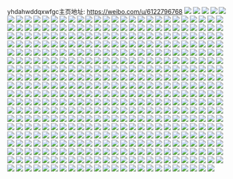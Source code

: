 yhdahwddqxwfgc主页地址: https://weibo.com/u/6122796768 
![](https://wx4.sinaimg.cn/mw2000/006GmD8Aly1h90efmiqxwj311x1kwkci.jpg) 
![](https://wx4.sinaimg.cn/mw2000/006GmD8Aly1h90efom0yuj311x1kwttl.jpg) 
![](https://wx4.sinaimg.cn/mw2000/006GmD8Aly1h8ubr2nkj2j31lc2561kx.jpg) 
![](https://wx4.sinaimg.cn/mw2000/006GmD8Aly1h8uarili3sj30sw10twiz.jpg) 
![](https://wx4.sinaimg.cn/mw2000/006GmD8Aly1h8uarhun5uj32c03404qs.jpg) 
![](https://wx4.sinaimg.cn/mw2000/006GmD8Aly1h8uarkl5vjj30wi1dxdnw.jpg) 
![](https://wx4.sinaimg.cn/mw2000/006GmD8Aly1h8qp9iz0rxj30u0140wk4.jpg) 
![](https://wx4.sinaimg.cn/mw2000/006GmD8Aly1h8qp9incsdj30u01400yu.jpg) 
![](https://wx4.sinaimg.cn/mw2000/006GmD8Aly1h8qp9j7nasj30u0140gry.jpg) 
![](https://wx4.sinaimg.cn/mw2000/006GmD8Aly1h8otwx60z8j30sg1krtkp.jpg) 
![](https://wx4.sinaimg.cn/mw2000/006GmD8Aly1h8otwxf9rzj30u50u0k0w.jpg) 
![](https://wx4.sinaimg.cn/mw2000/006GmD8Aly1h8hjrfdho6j30u0140grd.jpg) 
![](https://wx4.sinaimg.cn/mw2000/006GmD8Aly1h85yspau74j30u0140ah8.jpg) 
![](https://wx4.sinaimg.cn/mw2000/006GmD8Aly1h8586u6advj312r0u0jya.jpg) 
![](https://wx4.sinaimg.cn/mw2000/006GmD8Aly1h8586udcrgj31400u0aiv.jpg) 
![](https://wx4.sinaimg.cn/mw2000/006GmD8Aly1h8586un5luj31400u0gv8.jpg) 
![](https://wx4.sinaimg.cn/mw2000/006GmD8Aly1h7vvy4fiudj30wi1ycb29.jpg) 
![](https://wx4.sinaimg.cn/mw2000/006GmD8Aly1h7pm8909z6j30u016vtio.jpg) 
![](https://wx4.sinaimg.cn/mw2000/006GmD8Aly1h7pm87gku8j30u01407e7.jpg) 
![](https://wx4.sinaimg.cn/mw2000/006GmD8Aly1h7pm8atxhpj30u014079o.jpg) 
![](https://wx4.sinaimg.cn/mw2000/006GmD8Aly1h7pm8bwyb9j30u0140n4g.jpg) 
![](https://wx4.sinaimg.cn/mw2000/006GmD8Aly1h7pm8a8auzj30u018kgt3.jpg) 
![](https://wx4.sinaimg.cn/mw2000/006GmD8Aly1h7pm86dp6aj30u0140n5u.jpg) 
![](https://wx4.sinaimg.cn/mw2000/006GmD8Aly1h7j7rpfocdj30u01syk19.jpg) 
![](https://wx4.sinaimg.cn/mw2000/006GmD8Aly1h7iz03tc8ej30u01hcadj.jpg) 
![](https://wx4.sinaimg.cn/mw2000/006GmD8Aly1h7grgggrz0j318z1nz429.jpg) 
![](https://wx4.sinaimg.cn/mw2000/006GmD8Aly1h7b2z5nf0ij30u0146agm.jpg) 
![](https://wx4.sinaimg.cn/mw2000/006GmD8Aly1h7b2z5x46yj30u0140dlj.jpg) 
![](https://wx4.sinaimg.cn/mw2000/006GmD8Aly1h7b2z5ct25j30u01400w1.jpg) 
![](https://wx4.sinaimg.cn/mw2000/006GmD8Aly1h7b2z65bu3j30u0148thf.jpg) 
![](https://wx4.sinaimg.cn/mw2000/006GmD8Aly1h71s66f0rpj30u0143drs.jpg) 
![](https://wx4.sinaimg.cn/mw2000/006GmD8Aly1h71s65c3a1j30u01awgxi.jpg) 
![](https://wx4.sinaimg.cn/mw2000/006GmD8Aly1h71s674amlj30u017dqe6.jpg) 
![](https://wx4.sinaimg.cn/mw2000/006GmD8Aly1h71s662q86j30u01b7791.jpg) 
![](https://wx4.sinaimg.cn/mw2000/006GmD8Aly1h71s66m6btj30u0140ae7.jpg) 
![](https://wx4.sinaimg.cn/mw2000/006GmD8Aly1h71s65ls3wj30u0140dog.jpg) 
![](https://wx4.sinaimg.cn/mw2000/006GmD8Aly1h71s66vgzij30u0140tdm.jpg) 
![](https://wx4.sinaimg.cn/mw2000/006GmD8Aly1h71s67cwhaj30u013z48h.jpg) 
![](https://wx4.sinaimg.cn/mw2000/006GmD8Aly1h71s65tzx6j30u018i790.jpg) 
![](https://wx4.sinaimg.cn/mw2000/006GmD8Aly1h70gvs3mbtj30wi11wjzx.jpg) 
![](https://wx4.sinaimg.cn/mw2000/006GmD8Aly1h6w35k0xhrj32c033zu0x.jpg) 
![](https://wx4.sinaimg.cn/mw2000/006GmD8Aly1h6w35j104nj31sc2dse82.jpg) 
![](https://wx4.sinaimg.cn/mw2000/006GmD8Aly1h6w3615v8fj30u01hc75r.jpg) 
![](https://wx4.sinaimg.cn/mw2000/006GmD8Aly1h6uni6z3v5j31sc2dshdt.jpg) 
![](https://wx4.sinaimg.cn/mw2000/006GmD8Aly1h6uni622gij31sc2dse81.jpg) 
![](https://wx4.sinaimg.cn/mw2000/006GmD8Aly1h6t9cgcl9lj30u0140tey.jpg) 
![](https://wx4.sinaimg.cn/mw2000/006GmD8Aly1h6p3c3olqwj32c0340qv6.jpg) 
![](https://wx4.sinaimg.cn/mw2000/006GmD8Aly1h6p3c7xby2j320w2p74qq.jpg) 
![](https://wx4.sinaimg.cn/mw2000/006GmD8Aly1h6p3c65bx1j32uj24w4qq.jpg) 
![](https://wx4.sinaimg.cn/mw2000/006GmD8Aly1h6p3cftc41j31sc2dstrx.jpg) 
![](https://wx4.sinaimg.cn/mw2000/006GmD8Aly1h6p3cevzkaj322l2qvtfi.jpg) 
![](https://wx4.sinaimg.cn/mw2000/006GmD8Aly1h6k3pa9y3vj31sc2ds4qq.jpg) 
![](https://wx4.sinaimg.cn/mw2000/006GmD8Aly1h6hn9gvi98j30wi17h79d.jpg) 
![](https://wx4.sinaimg.cn/mw2000/006GmD8Aly1h6h1n2pfytj32c0340npe.jpg) 
![](https://wx4.sinaimg.cn/mw2000/006GmD8Aly1h6h0j4eks0j33402c0u0x.jpg) 
![](https://wx4.sinaimg.cn/mw2000/006GmD8Aly1h6gmywpdvij30u01400t7.jpg) 
![](https://wx4.sinaimg.cn/mw2000/006GmD8Aly1h64t3tk3ybj30u0140ad1.jpg) 
![](https://wx4.sinaimg.cn/mw2000/006GmD8Aly1h5xpzdfda2j30hf0l3gm3.jpg) 
![](https://wx4.sinaimg.cn/mw2000/006GmD8Aly1h5srl4aodsj30u0140djz.jpg) 
![](https://wx4.sinaimg.cn/mw2000/006GmD8Aly1h5o2indr0jj30u0140tek.jpg) 
![](https://wx4.sinaimg.cn/mw2000/006GmD8Aly1h5mnglch9qj313y0ynam0.jpg) 
![](https://wx4.sinaimg.cn/mw2000/006GmD8Aly1h5l64ntilyj30u0140gur.jpg) 
![](https://wx4.sinaimg.cn/mw2000/006GmD8Aly1h5l637u0pxj30u0140jxd.jpg) 
![](https://wx4.sinaimg.cn/mw2000/006GmD8Aly1h5l5mo1ilcj30u01ed43i.jpg) 
![](https://wx4.sinaimg.cn/mw2000/006GmD8Aly1h5l5nldx6sj30tv1f1tdp.jpg) 
![](https://wx4.sinaimg.cn/mw2000/006GmD8Aly1h5i6x51h46j30u0140thr.jpg) 
![](https://wx4.sinaimg.cn/mw2000/006GmD8Aly1h5i6x5j8yxj31340u0481.jpg) 
![](https://wx4.sinaimg.cn/mw2000/006GmD8Aly1h5i6x59unqj30u0140jyq.jpg) 
![](https://wx4.sinaimg.cn/mw2000/006GmD8Aly1h5i6x620e5j30u0140gvd.jpg) 
![](https://wx4.sinaimg.cn/mw2000/006GmD8Aly1h5i6x6mhagj30u0140tev.jpg) 
![](https://wx4.sinaimg.cn/mw2000/006GmD8Aly1h5i6x4mol3j30u01407dy.jpg) 
![](https://wx4.sinaimg.cn/mw2000/006GmD8Aly1h5i6x5soybj30u01400zh.jpg) 
![](https://wx4.sinaimg.cn/mw2000/006GmD8Aly1h5i6x6b261j30u0140wm3.jpg) 
![](https://wx4.sinaimg.cn/mw2000/006GmD8Aly1h5i6x6vkyrj30u0140dng.jpg) 
![](https://wx4.sinaimg.cn/mw2000/006GmD8Agy1h53dup5zv8j30u007sq3c.jpg) 
![](https://wx4.sinaimg.cn/mw2000/006GmD8Agy1h53dupmwqij30u0140dlu.jpg) 
![](https://wx4.sinaimg.cn/mw2000/006GmD8Agy1h53duq25voj30u00vygnr.jpg) 
![](https://wx4.sinaimg.cn/mw2000/006GmD8Agy1h53duu95t3j31sy0u049q.jpg) 
![](https://wx4.sinaimg.cn/mw2000/006GmD8Aly1h4xhv4x44zj30wi0lq0tx.jpg) 
![](https://wx4.sinaimg.cn/mw2000/006GmD8Aly1h4xauc408kj30u00u40xg.jpg) 
![](https://wx4.sinaimg.cn/mw2000/006GmD8Agy1h4uz166axgj30wi1ycaix.jpg) 
![](https://wx4.sinaimg.cn/mw2000/006GmD8Agy1h4qlj1j6t4j30u0159q9j.jpg) 
![](https://wx4.sinaimg.cn/mw2000/006GmD8Agy1h4qlj367mpj30u00v5af6.jpg) 
![](https://wx4.sinaimg.cn/mw2000/006GmD8Agy1h4qliuhxv6j30u00wa79b.jpg) 
![](https://wx4.sinaimg.cn/mw2000/006GmD8Agy1h4o9mdtcwyj30u018z7c9.jpg) 
![](https://wx4.sinaimg.cn/mw2000/006GmD8Agy1h4o9mewrmvj30u018zai1.jpg) 
![](https://wx4.sinaimg.cn/mw2000/006GmD8Agy1h4o9mgiig3j30u018zwnf.jpg) 
![](https://wx4.sinaimg.cn/mw2000/006GmD8Agy1h4o9mhnumrj30u018z10p.jpg) 
![](https://wx4.sinaimg.cn/mw2000/006GmD8Agy1h4o9mfqzjzj30u018zwl6.jpg) 
![](https://wx4.sinaimg.cn/mw2000/006GmD8Agy1h4o9miu0n3j30u018zqci.jpg) 
![](https://wx4.sinaimg.cn/mw2000/006GmD8Agy1h4o9mjzpbsj30u018z461.jpg) 
![](https://wx4.sinaimg.cn/mw2000/006GmD8Agy1h4o9ml649jj30u018zgum.jpg) 
![](https://wx4.sinaimg.cn/mw2000/006GmD8Agy1h4o9mczsilj30u018zguo.jpg) 
![](https://wx4.sinaimg.cn/mw2000/006GmD8Agy1h4o9mnfxwuj30u018zguq.jpg) 
![](https://wx4.sinaimg.cn/mw2000/006GmD8Agy1h4o9mo8tx1j30u018ztcu.jpg) 
![](https://wx4.sinaimg.cn/mw2000/006GmD8Agy1h4o9mpx1dfj30u01967d1.jpg) 
![](https://wx4.sinaimg.cn/mw2000/006GmD8Agy1h4o9ms2320j30u0198ajw.jpg) 
![](https://wx4.sinaimg.cn/mw2000/006GmD8Agy1h4o9mutapuj30u0140aok.jpg) 
![](https://wx4.sinaimg.cn/mw2000/006GmD8Agy1h4o9mviai8j30u0140jzc.jpg) 
![](https://wx4.sinaimg.cn/mw2000/006GmD8Agy1h4g0irz8ocj30wi0qwgqk.jpg) 
![](https://wx4.sinaimg.cn/mw2000/006GmD8Agy1h4ewwcsl28j30u01sx7gk.jpg) 
![](https://wx4.sinaimg.cn/mw2000/006GmD8Agy1h4ewwebfcij30u01sxdru.jpg) 
![](https://wx4.sinaimg.cn/mw2000/006GmD8Agy1h4ab3ljjq5j30sg1n9b29.jpg) 
![](https://wx4.sinaimg.cn/mw2000/006GmD8Agy1h4ab3tdddlj30sg290hdt.jpg) 
![](https://wx4.sinaimg.cn/mw2000/006GmD8Agy1h4ab3rhqp9j30sg23ue81.jpg) 
![](https://wx4.sinaimg.cn/mw2000/006GmD8Agy1h4ab3p4t8bj30sg35r4qq.jpg) 
![](https://wx4.sinaimg.cn/mw2000/006GmD8Agy1h470mr4kp1j30u01cl0zs.jpg) 
![](https://wx4.sinaimg.cn/mw2000/006GmD8Agy1h470msovfsj30u018nq9e.jpg) 
![](https://wx4.sinaimg.cn/mw2000/006GmD8Agy1h470mpnpbfj30u01c7105.jpg) 
![](https://wx4.sinaimg.cn/mw2000/006GmD8Agy1h46ypivzhej31400u0tgs.jpg) 
![](https://wx4.sinaimg.cn/mw2000/006GmD8Agy1h46yup5y68j31400u0q9i.jpg) 
![](https://wx4.sinaimg.cn/mw2000/006GmD8Agy1h46yrufjs9j30tu13sjyj.jpg) 
![](https://wx4.sinaimg.cn/mw2000/006GmD8Agy1h46yruwf8ej30tu0tujww.jpg) 
![](https://wx4.sinaimg.cn/mw2000/006GmD8Agy1h46yrt80nej30wi0q2q8i.jpg) 
![](https://wx4.sinaimg.cn/mw2000/006GmD8Agy1h46yplk1bbj30u00u07a8.jpg) 
![](https://wx4.sinaimg.cn/mw2000/006GmD8Agy1h46ytkedatj31400u0qa8.jpg) 
![](https://wx4.sinaimg.cn/mw2000/006GmD8Agy1h46ytk0fe0j30mi0u0tcz.jpg) 
![](https://wx4.sinaimg.cn/mw2000/006GmD8Agy1h46yucpfpgj30mi0u0jun.jpg) 
![](https://wx4.sinaimg.cn/mw2000/006GmD8Agy1h3xkrm1irlj323o35shdv.jpg) 
![](https://wx4.sinaimg.cn/mw2000/006GmD8Agy1h3xpm9vpgrj30yo1a9duv.jpg) 
![](https://wx4.sinaimg.cn/mw2000/006GmD8Agy1h3xpmy5qwwj323x35skjn.jpg) 
![](https://wx4.sinaimg.cn/mw2000/006GmD8Agy1h3xpnawlmvj335s23xe83.jpg) 
![](https://wx4.sinaimg.cn/mw2000/006GmD8Agy1h3xkramo8dj31ba0zg7f9.jpg) 
![](https://wx4.sinaimg.cn/mw2000/006GmD8Agy1h3xpnelfrqj31kw11ykiv.jpg) 
![](https://wx4.sinaimg.cn/mw2000/006GmD8Agy1h3xj8kog34j30wi0kq40i.jpg) 
![](https://wx4.sinaimg.cn/mw2000/006GmD8Agy1h3vfazfqu6j31j02pskjm.jpg) 
![](https://wx4.sinaimg.cn/mw2000/006GmD8Agy1h3t54tn6l2j316o1kw1kx.jpg) 
![](https://wx4.sinaimg.cn/mw2000/006GmD8Agy1h3od4gb02qj30u014a0wq.jpg) 
![](https://wx4.sinaimg.cn/mw2000/006GmD8Agy1h3od4h8sbnj30u013s7d2.jpg) 
![](https://wx4.sinaimg.cn/mw2000/006GmD8Agy1h3od4j265yj30u0140tfi.jpg) 
![](https://wx4.sinaimg.cn/mw2000/006GmD8Agy1h3od4hjhsoj30u0140gsy.jpg) 
![](https://wx4.sinaimg.cn/mw2000/006GmD8Agy1h3n6dsfrkpj30u011hadc.jpg) 
![](https://wx4.sinaimg.cn/mw2000/006GmD8Agy1h3n64iuxu4j30u0140q9b.jpg) 
![](https://wx4.sinaimg.cn/mw2000/006GmD8Agy1h3lklxsow1j30zk1beat3.jpg) 
![](https://wx4.sinaimg.cn/mw2000/006GmD8Agy1h3lklwlbk3j316o1kwk64.jpg) 
![](https://wx4.sinaimg.cn/mw2000/006GmD8Agy1h3lklyyayfj31400u0k6z.jpg) 
![](https://wx4.sinaimg.cn/mw2000/006GmD8Agy1h3lkm6011xj30zi0zitg4.jpg) 
![](https://wx4.sinaimg.cn/mw2000/006GmD8Agy1h3lkm0ah3tj33402c0u0y.jpg) 
![](https://wx4.sinaimg.cn/mw2000/006GmD8Agy1h3lkm6mwzjj30zg1ba492.jpg) 
![](https://wx4.sinaimg.cn/mw2000/006GmD8Agy1h3a4sw3gfzj30wi1yce82.jpg) 
![](https://wx4.sinaimg.cn/mw2000/006GmD8Agy1h39emhsollj31250b7myo.jpg) 
![](https://wx4.sinaimg.cn/mw2000/006GmD8Agy1h389ztee7cj30zu1bsaob.jpg) 
![](https://wx4.sinaimg.cn/mw2000/006GmD8Agy1h389zspo5zj31xp2kxnpd.jpg) 
![](https://wx4.sinaimg.cn/mw2000/006GmD8Agy1h389zu1784j316o1kwdyk.jpg) 
![](https://wx4.sinaimg.cn/mw2000/006GmD8Agy1h389zrdfufj316o1kwtx3.jpg) 
![](https://wx4.sinaimg.cn/mw2000/006GmD8Agy1h389zw66x6j316o1kwayo.jpg) 
![](https://wx4.sinaimg.cn/mw2000/006GmD8Agy1h389zv8wn0j32c0340x6p.jpg) 
![](https://wx4.sinaimg.cn/mw2000/006GmD8Agy1h30wohv2efj30wi1yc7wi.jpg) 
![](https://wx4.sinaimg.cn/mw2000/006GmD8Agy1h30woc1sdzj30wi1ycb2a.jpg) 
![](https://wx4.sinaimg.cn/mw2000/006GmD8Agy1h307x3xysbj32c0340qv8.jpg) 
![](https://wx4.sinaimg.cn/mw2000/006GmD8Agy1h307x520qqj32c028wx6p.jpg) 
![](https://wx4.sinaimg.cn/mw2000/006GmD8Agy1h2rltd6ocij30wi1ycdqo.jpg) 
![](https://wx4.sinaimg.cn/mw2000/006GmD8Aly1h2px1jxi5zj30wi0npn3a.jpg) 
![](https://wx4.sinaimg.cn/mw2000/006GmD8Aly1h2pwlqqd73j32dc35rnpe.jpg) 
![](https://wx4.sinaimg.cn/mw2000/006GmD8Aly1h2oosgyerbj30wi1cj187.jpg) 
![](https://wx4.sinaimg.cn/mw2000/006GmD8Aly1h2oh9k74dfj30wi0wiqaj.jpg) 
![](https://wx4.sinaimg.cn/mw2000/006GmD8Aly1h2oh9i2e53j30wi0widr2.jpg) 
![](https://wx4.sinaimg.cn/mw2000/006GmD8Agy1h2gi5pmjjwj30wi1yck2n.jpg) 
![](https://wx4.sinaimg.cn/mw2000/006GmD8Agy1h2gi5qjjo3j30wi1yc45i.jpg) 
![](https://wx4.sinaimg.cn/mw2000/006GmD8Agy1h2ge9razn4j30wi12xnas.jpg) 
![](https://wx4.sinaimg.cn/mw2000/006GmD8Aly1h2g367i16pj32bz30ikjm.jpg) 
![](https://wx4.sinaimg.cn/mw2000/006GmD8Aly1h2g368sopfj316o1kw4k6.jpg) 
![](https://wx4.sinaimg.cn/mw2000/006GmD8Aly1h2g369gzzcj316o1kwdzp.jpg) 
![](https://wx4.sinaimg.cn/mw2000/006GmD8Aly1h2g36a565jj316o1kwnjw.jpg) 
![](https://wx4.sinaimg.cn/mw2000/006GmD8Aly1h2g36cium7j32c0340b2a.jpg) 
![](https://wx4.sinaimg.cn/mw2000/006GmD8Aly1h2g36awh62j316o1kwwzx.jpg) 
![](https://wx4.sinaimg.cn/mw2000/006GmD8Aly1h2e7f1fmz3j30wi0xun8m.jpg) 
![](https://wx4.sinaimg.cn/mw2000/006GmD8Aly1h2e7f3ydzfj30u01e9duz.jpg) 
![](https://wx4.sinaimg.cn/mw2000/006GmD8Aly1h2e7lozbxwj30wi19f4en.jpg) 
![](https://wx4.sinaimg.cn/mw2000/006GmD8Aly1h2e7lmkmcfj30wi1h0asj.jpg) 
![](https://wx4.sinaimg.cn/mw2000/006GmD8Aly1h2e4rn1gm8j30wi1ycqv5.jpg) 
![](https://wx4.sinaimg.cn/mw2000/006GmD8Aly1h2d1odjrxlj30u01hcdu8.jpg) 
![](https://wx4.sinaimg.cn/mw2000/006GmD8Aly1h2d1oe9uhnj30u01hcwo9.jpg) 
![](https://wx4.sinaimg.cn/mw2000/006GmD8Aly1h2d1ofem29j328o2zie81.jpg) 
![](https://wx4.sinaimg.cn/mw2000/006GmD8Aly1h2d1okcl4hj31be0zkto3.jpg) 
![](https://wx4.sinaimg.cn/mw2000/006GmD8Aly1h2d1ozoge0j32c03404qr.jpg) 
![](https://wx4.sinaimg.cn/mw2000/006GmD8Aly1h2d1owf73ij32c0340to6.jpg) 
![](https://wx4.sinaimg.cn/mw2000/006GmD8Aly1h27asqh72kj30sg1byqp2.jpg) 
![](https://wx4.sinaimg.cn/mw2000/006GmD8Aly1h27ak2gfobj30wi1b8wta.jpg) 
![](https://wx4.sinaimg.cn/mw2000/006GmD8Aly1h253gcib25j32c0340b2c.jpg) 
![](https://wx4.sinaimg.cn/mw2000/006GmD8Aly1h24a3km8z3j30u01t0gtk.jpg) 
![](https://wx4.sinaimg.cn/mw2000/006GmD8Aly1h224rakb9aj31yc0wihdt.jpg) 
![](https://wx4.sinaimg.cn/mw2000/006GmD8Aly1h1zpo00yj3j31yc0wix6p.jpg) 
![](https://wx4.sinaimg.cn/mw2000/006GmD8Aly1h1yopsbcdgj30wi0pzgq9.jpg) 
![](https://wx4.sinaimg.cn/mw2000/006GmD8Aly1h1yoprrjbmj30wi11qdnl.jpg) 
![](https://wx4.sinaimg.cn/mw2000/006GmD8Aly1h1yli0q4qzj30wi0jx7e3.jpg) 
![](https://wx4.sinaimg.cn/mw2000/006GmD8Aly1h1y237jnwgj30wi1yc15g.jpg) 
![](https://wx4.sinaimg.cn/mw2000/006GmD8Aly1h1y238jtkhj30wi1yctl8.jpg) 
![](https://wx4.sinaimg.cn/mw2000/006GmD8Aly1h1xr7bhslgj30wi1yce81.jpg) 
![](https://wx4.sinaimg.cn/mw2000/006GmD8Aly1h1xr0pizzqj30wi0w444j.jpg) 
![](https://wx4.sinaimg.cn/mw2000/006GmD8Aly1h1xr0vuswej30lg0lr418.jpg) 
![](https://wx4.sinaimg.cn/mw2000/006GmD8Aly1h1xr0q5xm4j30wi0wh7ai.jpg) 
![](https://wx4.sinaimg.cn/mw2000/006GmD8Aly1h1wwrdpzsbj30sg0sgwia.jpg) 
![](https://wx4.sinaimg.cn/mw2000/006GmD8Aly1h1wwrdzz0zj30wi0cfwfr.jpg) 
![](https://wx4.sinaimg.cn/mw2000/006GmD8Aly1h1wox1dfhlj30wi17o15z.jpg) 
![](https://wx4.sinaimg.cn/mw2000/006GmD8Aly1h1wox2r0fxj30u019yk6f.jpg) 
![](https://wx4.sinaimg.cn/mw2000/006GmD8Aly1h1vt8aorygj30wi1j9h3s.jpg) 
![](https://wx4.sinaimg.cn/mw2000/006GmD8Aly1h1vffu8e8fj32m81yo1kx.jpg) 
![](https://wx4.sinaimg.cn/mw2000/006GmD8Aly1h1vahdaygmj30wi0kwdk0.jpg) 
![](https://wx4.sinaimg.cn/mw2000/006GmD8Aly1h1uhti0eawj30wi0fpaek.jpg) 
![](https://wx4.sinaimg.cn/mw2000/006GmD8Aly1h1u8068i8jj30wi1yc4b9.jpg) 
![](https://wx4.sinaimg.cn/mw2000/006GmD8Aly1h1u803gzrjj30wi1yck3i.jpg) 
![](https://wx4.sinaimg.cn/mw2000/006GmD8Aly1h1u5v18jf5j30s31gdauc.jpg) 
![](https://wx4.sinaimg.cn/mw2000/006GmD8Aly1h1u5md4nm7j30s3170k70.jpg) 
![](https://wx4.sinaimg.cn/mw2000/006GmD8Aly1h1u3o3mhyuj31sc2dshdu.jpg) 
![](https://wx4.sinaimg.cn/mw2000/006GmD8Aly1h1u3o5ahbej31sc2dskjm.jpg) 
![](https://wx4.sinaimg.cn/mw2000/006GmD8Aly1h1u3o6rj05j30wi1lsb29.jpg) 
![](https://wx4.sinaimg.cn/mw2000/006GmD8Aly1h1u3o7f9w5j30wi0iatl1.jpg) 
![](https://wx4.sinaimg.cn/mw2000/006GmD8Aly1h1u3o24q4ij30wi1lshdt.jpg) 
![](https://wx4.sinaimg.cn/mw2000/006GmD8Aly1h1tg8oi89uj30rz0p6acu.jpg) 
![](https://wx4.sinaimg.cn/mw2000/006GmD8Aly1h1r9dcd7ayj30kd0k5adf.jpg) 
![](https://wx4.sinaimg.cn/mw2000/006GmD8Aly1h1quw6izlej30wi1lstmy.jpg) 
![](https://wx4.sinaimg.cn/mw2000/006GmD8Aly1h1quw5soc6j30wi1lsqqd.jpg) 
![](https://wx4.sinaimg.cn/mw2000/006GmD8Aly1h1quks6bhoj30rm1bd13t.jpg) 
![](https://wx4.sinaimg.cn/mw2000/006GmD8Aly1h1qnrrx8ucj30rx0vx0yi.jpg) 
![](https://wx4.sinaimg.cn/mw2000/006GmD8Aly1h1qnrsyi49j30t2097my3.jpg) 
![](https://wx4.sinaimg.cn/mw2000/006GmD8Aly1h1qnrx8ptoj30s318cguc.jpg) 
![](https://wx4.sinaimg.cn/mw2000/006GmD8Aly1h1qnrxt8gkj30rz0l2q6x.jpg) 
![](https://wx4.sinaimg.cn/mw2000/006GmD8Aly1h1qiflrhfsj30u0140wmd.jpg) 
![](https://wx4.sinaimg.cn/mw2000/006GmD8Aly1h1qeuezfnyj30j40y0grb.jpg) 
![](https://wx4.sinaimg.cn/mw2000/006GmD8Aly1h1qeukmpvij30wi1ycgvd.jpg) 
![](https://wx4.sinaimg.cn/mw2000/006GmD8Aly1h1pymy2ekzj30u01sytgz.jpg) 
![](https://wx4.sinaimg.cn/mw2000/006GmD8Aly1h1pymyl57wj30u00u0q6m.jpg) 
![](https://wx4.sinaimg.cn/mw2000/006GmD8Aly1h1px12nhcfj30wi1yck01.jpg) 
![](https://wx4.sinaimg.cn/mw2000/006GmD8Aly1h1px12z7z9j30wi15r0x6.jpg) 
![](https://wx4.sinaimg.cn/mw2000/006GmD8Aly1h1px139vvxj30wi1ycam2.jpg) 
![](https://wx4.sinaimg.cn/mw2000/006GmD8Aly1h1px13vyo2j33402c07wh.jpg) 
![](https://wx4.sinaimg.cn/mw2000/006GmD8Aly1h1px16oxihj31o00u0gz8.jpg) 
![](https://wx4.sinaimg.cn/mw2000/006GmD8Aly1h1px11w8bjj32c0340u0z.jpg) 
![](https://wx4.sinaimg.cn/mw2000/006GmD8Aly1h1px14brsjj30j60j677s.jpg) 
![](https://wx4.sinaimg.cn/mw2000/006GmD8Aly1h1px14svmsj32c02c0tzx.jpg) 
![](https://wx4.sinaimg.cn/mw2000/006GmD8Aly1h1px15xvwsj32c0340e83.jpg) 
![](https://wx4.sinaimg.cn/mw2000/006GmD8Aly1h1osffwsdzj30xc21c4dg.jpg) 
![](https://wx4.sinaimg.cn/mw2000/006GmD8Aly1h1ogd0lpraj31qz33ze81.jpg) 
![](https://wx4.sinaimg.cn/mw2000/006GmD8Aly1h1ogd1tut6j31sc2dskjl.jpg) 
![](https://wx4.sinaimg.cn/mw2000/006GmD8Aly1h1ogd2hzp7j31r03407wh.jpg) 
![](https://wx4.sinaimg.cn/mw2000/006GmD8Aly1h1ogd38zroj31ol2zqb1r.jpg) 
![](https://wx4.sinaimg.cn/mw2000/006GmD8Aly1h1ogd48m0bj31qz33z1kx.jpg) 
![](https://wx4.sinaimg.cn/mw2000/006GmD8Aly1h1ogcyyuf7j30wi1ls4o8.jpg) 
![](https://wx4.sinaimg.cn/mw2000/006GmD8Aly1h1o66s3z39j30th1gen2l.jpg) 
![](https://wx4.sinaimg.cn/mw2000/006GmD8Aly1h1o66unae4j33342bcnpe.jpg) 
![](https://wx4.sinaimg.cn/mw2000/006GmD8Aly1h1o66xpmb7j32662w8u0x.jpg) 
![](https://wx4.sinaimg.cn/mw2000/006GmD8Aly1h1o68z7glhj30wi1ycqv5.jpg) 
![](https://wx4.sinaimg.cn/mw2000/006GmD8Aly1h1nfzg125pj30u01sxk7c.jpg) 
![](https://wx4.sinaimg.cn/mw2000/006GmD8Aly1h1nfzfclatj30wi0rjgpv.jpg) 
![](https://wx4.sinaimg.cn/mw2000/006GmD8Aly1h1n8i99c8ij30sg1p6tit.jpg) 
![](https://wx4.sinaimg.cn/mw2000/006GmD8Aly1h1n2wm5cyzj30wi0ofqdj.jpg) 
![](https://wx4.sinaimg.cn/mw2000/006GmD8Aly1h1mfyk7oxdj30wi1ycqv5.jpg) 
![](https://wx4.sinaimg.cn/mw2000/006GmD8Aly1h1mfykrf8sj30w01u0qf7.jpg) 
![](https://wx4.sinaimg.cn/mw2000/006GmD8Aly1h1mfyia8rmj30w01u0k3k.jpg) 
![](https://wx4.sinaimg.cn/mw2000/006GmD8Aly1h1m3dgofmij30sg4mt7wi.jpg) 
![](https://wx4.sinaimg.cn/mw2000/006GmD8Aly1h1m3dev3u9j30sg3v2x6p.jpg) 
![](https://wx4.sinaimg.cn/mw2000/006GmD8Aly1h1m3diur2bj30sg53ckjm.jpg) 
![](https://wx4.sinaimg.cn/mw2000/006GmD8Aly1h1m3dk93vjj30wi1eltvs.jpg) 
![](https://wx4.sinaimg.cn/mw2000/006GmD8Aly1h1m3dlei22j30wi0o3qe2.jpg) 
![](https://wx4.sinaimg.cn/mw2000/006GmD8Aly1h1m3dm5rezj30wi0p3490.jpg) 
![](https://wx4.sinaimg.cn/mw2000/006GmD8Aly1h1m3dnxslhj30wi1i6h9e.jpg) 
![](https://wx4.sinaimg.cn/mw2000/006GmD8Aly1h1m3baapcuj33402c0x6r.jpg) 
![](https://wx4.sinaimg.cn/mw2000/006GmD8Aly1h1m3bcdstuj32c0340qv7.jpg) 
![](https://wx4.sinaimg.cn/mw2000/006GmD8Aly1h1m3bfcxpfj32c03401l2.jpg) 
![](https://wx4.sinaimg.cn/mw2000/006GmD8Aly1h1m3b8xd3nj33402c0npf.jpg) 
![](https://wx4.sinaimg.cn/mw2000/006GmD8Aly1h1m3bjg52dj33402c0nph.jpg) 
![](https://wx4.sinaimg.cn/mw2000/006GmD8Aly1h1m3bl8abhj30wi1ho1h7.jpg) 
![](https://wx4.sinaimg.cn/mw2000/006GmD8Aly1h1m3bm9xzsj30wi0jgwnh.jpg) 
![](https://wx4.sinaimg.cn/mw2000/006GmD8Aly1h1m3bnnhi4j30wi1idhaz.jpg) 
![](https://wx4.sinaimg.cn/mw2000/006GmD8Aly1h1lyp7lg7zj30wi1ychdu.jpg) 
![](https://wx4.sinaimg.cn/mw2000/006GmD8Aly1h1lyp4oalrj30wi1yce82.jpg) 
![](https://wx4.sinaimg.cn/mw2000/006GmD8Aly1h1ldp4z823j30tu13ujyx.jpg) 
![](https://wx4.sinaimg.cn/mw2000/006GmD8Aly1h1ldqpebj5j313u0tugta.jpg) 
![](https://wx4.sinaimg.cn/mw2000/006GmD8Aly1h1ldqpn0t4j30u013i7bg.jpg) 
![](https://wx4.sinaimg.cn/mw2000/006GmD8Aly1h1ldp5ro41j30u00u0dl4.jpg) 
![](https://wx4.sinaimg.cn/mw2000/006GmD8Aly1h1ldqrlln5j30u01sxn5s.jpg) 
![](https://wx4.sinaimg.cn/mw2000/006GmD8Aly1h1ldr8g8ahj30u01sxdoz.jpg) 
![](https://wx4.sinaimg.cn/mw2000/006GmD8Aly1h1lduv8yuqj30u01sxtik.jpg) 
![](https://wx4.sinaimg.cn/mw2000/006GmD8Aly1h1lduvhyldj30u01sxthu.jpg) 
![](https://wx4.sinaimg.cn/mw2000/006GmD8Aly1h1lduvxa6zj30u01sxn5i.jpg) 
![](https://wx4.sinaimg.cn/mw2000/006GmD8Aly1h1lduwd3o7j30pu1f2wlb.jpg) 
![](https://wx4.sinaimg.cn/mw2000/006GmD8Aly1h1lduuwupbj30pc13i43h.jpg) 
![](https://wx4.sinaimg.cn/mw2000/006GmD8Aly1h1ld6mvl07j30u01syaik.jpg) 
![](https://wx4.sinaimg.cn/mw2000/006GmD8Aly1h1ld6ov9lwj30u01syait.jpg) 
![](https://wx4.sinaimg.cn/mw2000/006GmD8Aly1h1ld6p86bcj30wi0lj76q.jpg) 
![](https://wx4.sinaimg.cn/mw2000/006GmD8Aly1h1ld6ry07aj31sy0u0qd3.jpg) 
![](https://wx4.sinaimg.cn/mw2000/006GmD8Aly1h1ld6u18jkj31sy0u0gt1.jpg) 
![](https://wx4.sinaimg.cn/mw2000/006GmD8Aly1h1ld6ui9qaj30u0140gse.jpg) 
![](https://wx4.sinaimg.cn/mw2000/006GmD8Aly1h1ld6ut3m3j30vi0pladg.jpg) 
![](https://wx4.sinaimg.cn/mw2000/006GmD8Aly1h1ld6v2ir9j30sx1j3wkh.jpg) 
![](https://wx4.sinaimg.cn/mw2000/006GmD8Aly1h1ld6vg2q6j30u01f0agl.jpg) 
![](https://wx4.sinaimg.cn/mw2000/006GmD8Aly1h1lc7g9df1j30sg46odqx.jpg) 
![](https://wx4.sinaimg.cn/mw2000/006GmD8Aly1h1lc7gzdz7j30rx2kldxu.jpg) 
![](https://wx4.sinaimg.cn/mw2000/006GmD8Aly1h1lc7hd43vj30u0140tg6.jpg) 
![](https://wx4.sinaimg.cn/mw2000/006GmD8Aly1h1lc7lsfofj31sy0u0jyz.jpg) 
![](https://wx4.sinaimg.cn/mw2000/006GmD8Aly1h1lc7mwa84j30u01hcnbd.jpg) 
![](https://wx4.sinaimg.cn/mw2000/006GmD8Aly1h1lc7nmft9j30sg2pjdz4.jpg) 
![](https://wx4.sinaimg.cn/mw2000/006GmD8Aly1h1lc7fp0ejj30u0197djf.jpg) 
![](https://wx4.sinaimg.cn/mw2000/006GmD8Aly1h1lc8601zaj30u01sy168.jpg) 
![](https://wx4.sinaimg.cn/mw2000/006GmD8Aly1h1lc86mb5mj30u0105tg5.jpg) 
![](https://wx4.sinaimg.cn/mw2000/006GmD8Aly1h1jqxdtfdej33402c0hdu.jpg) 
![](https://wx4.sinaimg.cn/mw2000/006GmD8Aly1h1jqxclz73j33402c01kz.jpg) 
![](https://wx4.sinaimg.cn/mw2000/006GmD8Aly1h1jqxezzy2j33402c0kjm.jpg) 
![](https://wx4.sinaimg.cn/mw2000/006GmD8Aly1h1jqxgbhotj33402c0u0y.jpg) 
![](https://wx4.sinaimg.cn/mw2000/006GmD8Aly1h1jqxh4zhpj32c42beu0x.jpg) 
![](https://wx4.sinaimg.cn/mw2000/006GmD8Aly1h1jqxjh7xsj33402c0hdu.jpg) 
![](https://wx4.sinaimg.cn/mw2000/006GmD8Aly1h1id2pxxpuj30wi0i978v.jpg) 
![](https://wx4.sinaimg.cn/mw2000/006GmD8Aly1h1id2q8acyj30wi0iawlf.jpg) 
![](https://wx4.sinaimg.cn/mw2000/006GmD8Aly1h1id2qm2ixj30wi0iadm8.jpg) 
![](https://wx4.sinaimg.cn/mw2000/006GmD8Aly1h1id2r85z2j30wi0iaagj.jpg) 
![](https://wx4.sinaimg.cn/mw2000/006GmD8Aly1h1id2rvuekj30wi0iaagv.jpg) 
![](https://wx4.sinaimg.cn/mw2000/006GmD8Aly1h1id2poszuj30wi0ia7ay.jpg) 
![](https://wx4.sinaimg.cn/mw2000/006GmD8Aly1h1id2slffqj33402c0x6p.jpg) 
![](https://wx4.sinaimg.cn/mw2000/006GmD8Aly1h1hum4mf9gj30sg43zh6j.jpg) 
![](https://wx4.sinaimg.cn/mw2000/006GmD8Aly1h1gj1nhspcj31yc0winpd.jpg) 
![](https://wx4.sinaimg.cn/mw2000/006GmD8Aly1h1cie7nrrgj30wi17cn7v.jpg) 
![](https://wx4.sinaimg.cn/mw2000/006GmD8Aly1h1cie89v6ij32902bzb29.jpg) 
![](https://wx4.sinaimg.cn/mw2000/006GmD8Aly1h1cie956fpj33402c0b29.jpg) 
![](https://wx4.sinaimg.cn/mw2000/006GmD8Aly1h1cie9okbaj32c0340kjl.jpg) 
![](https://wx4.sinaimg.cn/mw2000/006GmD8Aly1h1cieaa1pcj32c0340hdt.jpg) 
![](https://wx4.sinaimg.cn/mw2000/006GmD8Aly1h1cie75xjdj32c0340npd.jpg) 
![](https://wx4.sinaimg.cn/mw2000/006GmD8Aly1h1ciearnljj32c03401kx.jpg) 
![](https://wx4.sinaimg.cn/mw2000/006GmD8Aly1h1cieb9cabj32c0340b21.jpg) 
![](https://wx4.sinaimg.cn/mw2000/006GmD8Aly1h1cieby3i7j32c0340kjl.jpg) 
![](https://wx4.sinaimg.cn/mw2000/006GmD8Aly1h1ciecipdyj32c0340x6p.jpg) 
![](https://wx4.sinaimg.cn/mw2000/006GmD8Aly1h1cied884dj32c0340aro.jpg) 
![](https://wx4.sinaimg.cn/mw2000/006GmD8Aly1h1atul6p5aj30u01hck0v.jpg) 
![](https://wx4.sinaimg.cn/mw2000/006GmD8Aly1h19iwfd5bcj32221jk4qp.jpg) 
![](https://wx4.sinaimg.cn/mw2000/006GmD8Aly1h19iwft7a0j30sg0lc0w8.jpg) 
![](https://wx4.sinaimg.cn/mw2000/006GmD8Aly1h19iwgki1mj30sg0sg79c.jpg) 
![](https://wx4.sinaimg.cn/mw2000/006GmD8Aly1h19iwgvecwj30sg0lcmzz.jpg) 
![](https://wx4.sinaimg.cn/mw2000/006GmD8Aly1h19iwhi7ljj31400u00zn.jpg) 
![](https://wx4.sinaimg.cn/mw2000/006GmD8Aly1h19iwhwnnnj31kv0vzn7d.jpg) 
![](https://wx4.sinaimg.cn/mw2000/006GmD8Aly1h19iwibx4fj311h0u0qcp.jpg) 
![](https://wx4.sinaimg.cn/mw2000/006GmD8Aly1h19iwd15e0j30u00u0aft.jpg) 
![](https://wx4.sinaimg.cn/mw2000/006GmD8Aly1h19iwm5kvvj335s1rwx6q.jpg) 
![](https://wx4.sinaimg.cn/mw2000/006GmD8Aly1h198pl3bfsj31az0wfk6h.jpg) 
![](https://wx4.sinaimg.cn/mw2000/006GmD8Aly1h196twvuljj30u018rjz1.jpg) 
![](https://wx4.sinaimg.cn/mw2000/006GmD8Aly1h18ngwyby8j316o1kw18z.jpg) 
![](https://wx4.sinaimg.cn/mw2000/006GmD8Aly1h175v05yvaj30wi0iak27.jpg) 
![](https://wx4.sinaimg.cn/mw2000/006GmD8Aly1h175uzote6j30wi0fvgrr.jpg) 
![](https://wx4.sinaimg.cn/mw2000/006GmD8Aly1h175uywromj30wi0iadqe.jpg) 
![](https://wx4.sinaimg.cn/mw2000/006GmD8Aly1h1740kw1djj30wi1b9qbc.jpg) 
![](https://wx4.sinaimg.cn/mw2000/006GmD8Aly1h1536iqwphj30wi1yc4it.jpg) 
![](https://wx4.sinaimg.cn/mw2000/006GmD8Aly1h14uesk4x8j30wi0nxgu7.jpg) 
![](https://wx4.sinaimg.cn/mw2000/006GmD8Aly1h13fktxcubj32bc2bc1kz.jpg) 
![](https://wx4.sinaimg.cn/mw2000/006GmD8Aly1h0x0fh89y2j30w816zqcj.jpg) 
![](https://wx4.sinaimg.cn/mw2000/006GmD8Aly1h0x0fkv83nj32c0340hdt.jpg) 
![](https://wx4.sinaimg.cn/mw2000/006GmD8Aly1h0x0fp8ac4j32c0340kjl.jpg) 
![](https://wx4.sinaimg.cn/mw2000/006GmD8Aly1h0x0fugjz7j31s035r4qq.jpg) 
![](https://wx4.sinaimg.cn/mw2000/006GmD8Aly1h0x0fyy606j32c0340kjl.jpg) 
![](https://wx4.sinaimg.cn/mw2000/006GmD8Aly1h0x0fg2vbzj31s035r1ky.jpg) 
![](https://wx4.sinaimg.cn/mw2000/006GmD8Aly1h0x0g66k23j32c03407wj.jpg) 
![](https://wx4.sinaimg.cn/mw2000/006GmD8Aly1h0x0gbevk5j31s035sb2a.jpg) 
![](https://wx4.sinaimg.cn/mw2000/006GmD8Aly1h0x0gghbjrj31s035r7wi.jpg) 
![](https://wx4.sinaimg.cn/mw2000/006GmD8Aly1h0fgih4a7wj30u0140gw1.jpg) 
![](https://wx4.sinaimg.cn/mw2000/006GmD8Aly1h0fgiht8ivj30u014v7e4.jpg) 
![](https://wx4.sinaimg.cn/mw2000/006GmD8Aly1h0fgimrw0ij30u013zdpp.jpg) 
![](https://wx4.sinaimg.cn/mw2000/006GmD8Aly1h0fgijmoewj314i0u0tiu.jpg) 
![](https://wx4.sinaimg.cn/mw2000/006GmD8Aly1h0fgiilhkyj30u016fqd3.jpg) 
![](https://wx4.sinaimg.cn/mw2000/006GmD8Aly1h0fgig3dtzj30u0140wq7.jpg) 
![](https://wx4.sinaimg.cn/mw2000/006GmD8Aly1h0fgik5ggnj30w90u0qbb.jpg) 
![](https://wx4.sinaimg.cn/mw2000/006GmD8Aly1h0fgil466yj31400u0qdj.jpg) 
![](https://wx4.sinaimg.cn/mw2000/006GmD8Aly1h0fgim4h0yj30u0140gw0.jpg) 
![](https://wx4.sinaimg.cn/mw2000/006GmD8Aly1h0c84pq45aj30u00u011j.jpg) 
![](https://wx4.sinaimg.cn/mw2000/006GmD8Aly1h0c84sztpgj30u00u0n2j.jpg) 
![](https://wx4.sinaimg.cn/mw2000/006GmD8Aly1h0c84qo6faj30u00u0wo4.jpg) 
![](https://wx4.sinaimg.cn/mw2000/006GmD8Aly1h0c84s8k51j30u00u0wlr.jpg) 
![](https://wx4.sinaimg.cn/mw2000/006GmD8Aly1h0c84rvvwmj30u0140akf.jpg) 
![](https://wx4.sinaimg.cn/mw2000/006GmD8Aly1h0c84snu3gj30u10u0q9n.jpg) 
![](https://wx4.sinaimg.cn/mw2000/006GmD8Aly1h0c84revbrj30u00u0dns.jpg) 
![](https://wx4.sinaimg.cn/mw2000/006GmD8Aly1h0c84tfd7sj31a60u0k4b.jpg) 
![](https://wx4.sinaimg.cn/mw2000/006GmD8Aly1h0c84pbqqaj30u00u07bq.jpg) 
![](https://wx4.sinaimg.cn/mw2000/006GmD8Aly1h01bcdoth5j30u0140n5y.jpg) 
![](https://wx4.sinaimg.cn/mw2000/006GmD8Aly1h01bce03l7j30u0140qbo.jpg) 
![](https://wx4.sinaimg.cn/mw2000/006GmD8Aly1h01bcejbg3j30u01407d9.jpg) 
![](https://wx4.sinaimg.cn/mw2000/006GmD8Aly1h01bcdcdy3j30u0140ths.jpg) 
![](https://wx4.sinaimg.cn/mw2000/006GmD8Aly1gzd1mrsvrhj30ts14o43e.jpg) 
![](https://wx4.sinaimg.cn/mw2000/006GmD8Agy1gzc3z3ylulj30kp18swgy.jpg) 
![](https://wx4.sinaimg.cn/mw2000/006GmD8Agy1gzc3z3ixcyj30u01sytdr.jpg) 
![](https://wx4.sinaimg.cn/mw2000/006GmD8Agy1gzc40uqvo5j30rz1oktbz.jpg) 
![](https://wx4.sinaimg.cn/mw2000/006GmD8Aly1gz8fr1r68xj30wi1yck4c.jpg) 
![](https://wx4.sinaimg.cn/mw2000/006GmD8Aly1gz8fm94pxqj310011f7fo.jpg) 
![](https://wx4.sinaimg.cn/mw2000/006GmD8Aly1gz8fm9fs70j30il0ip76h.jpg) 
![](https://wx4.sinaimg.cn/mw2000/006GmD8Aly1gz8fma0gf3j30tk0v8n3m.jpg) 
![](https://wx4.sinaimg.cn/mw2000/006GmD8Aly1gz8fmcnlxwj31sb1sb7wh.jpg) 
![](https://wx4.sinaimg.cn/mw2000/006GmD8Aly1gz8fmdbksvj31bx1cztod.jpg) 
![](https://wx4.sinaimg.cn/mw2000/006GmD8Aly1gz8fncpq7hj31fc1ctnn4.jpg) 
![](https://wx4.sinaimg.cn/mw2000/006GmD8Aly1gz8fnacg6rj30ww0yk48t.jpg) 
![](https://wx4.sinaimg.cn/mw2000/006GmD8Agy1gz7fap9n8ij31sb2dre83.jpg) 
![](https://wx4.sinaimg.cn/mw2000/006GmD8Agy1gz7farp9hdj32c0340kjp.jpg) 
![](https://wx4.sinaimg.cn/mw2000/006GmD8Agy1gz7fawx73qj324p2u9npg.jpg) 
![](https://wx4.sinaimg.cn/mw2000/006GmD8Agy1gz7fb0u9pbj31ee1v64qq.jpg) 
![](https://wx4.sinaimg.cn/mw2000/006GmD8Agy1gz7famlr5ij32152olx6r.jpg) 
![](https://wx4.sinaimg.cn/mw2000/006GmD8Agy1gz7fak2a8gj32c0340kjp.jpg) 
![](https://wx4.sinaimg.cn/mw2000/006GmD8Agy1gz7faywm06j31vm2i6npf.jpg) 
![](https://wx4.sinaimg.cn/mw2000/006GmD8Agy1gz7fb2m55dj31w72iykjn.jpg) 
![](https://wx4.sinaimg.cn/mw2000/006GmD8Agy1gz7fb4vyrqj32bz2bzu0z.jpg) 
![](https://wx4.sinaimg.cn/mw2000/006GmD8Agy1gz7fb6pb60j323s23skjl.jpg) 
![](https://wx4.sinaimg.cn/mw2000/006GmD8Agy1gynx2cxqfhj31s035sqv5.jpg) 
![](https://wx4.sinaimg.cn/mw2000/006GmD8Agy1gynx2em53lj31bd2c84qp.jpg) 
![](https://wx4.sinaimg.cn/mw2000/006GmD8Agy1gynx2gx8imj31s035snpd.jpg) 
![](https://wx4.sinaimg.cn/mw2000/006GmD8Agy1gynx2l0878j323u35s4qs.jpg) 
![](https://wx4.sinaimg.cn/mw2000/006GmD8Agy1gynx2a8e95j31s035su0y.jpg) 
![](https://wx4.sinaimg.cn/mw2000/006GmD8Agy1gynx2op6guj31s035sx6q.jpg) 
![](https://wx4.sinaimg.cn/mw2000/006GmD8Agy1gynx2skjjdj31cr2eo1kx.jpg) 
![](https://wx4.sinaimg.cn/mw2000/006GmD8Agy1gynx2qwbxwj31s035snpd.jpg) 
![](https://wx4.sinaimg.cn/mw2000/006GmD8Agy1gynx27ezjhj31pu2ag7wi.jpg) 
![](https://wx4.sinaimg.cn/mw2000/006GmD8Agy1gynx2tmlxwj30wi17cn9s.jpg) 
![](https://wx4.sinaimg.cn/mw2000/006GmD8Aly1gy3mf4jmckj31sb1sbb29.jpg) 
![](https://wx4.sinaimg.cn/mw2000/006GmD8Aly1gy3mf6ebz4j31ow1ow4qp.jpg) 
![](https://wx4.sinaimg.cn/mw2000/006GmD8Aly1gxvqfrtyz0j30u014046g.jpg) 
![](https://wx4.sinaimg.cn/mw2000/006GmD8Aly1gxssnj80ugj30u0140dp8.jpg) 
![](https://wx4.sinaimg.cn/mw2000/006GmD8Aly1gxssl9jeclj30pq16i447.jpg) 
![](https://wx4.sinaimg.cn/mw2000/006GmD8Aly1gxsge85892j30wi1blwmq.jpg) 
![](https://wx4.sinaimg.cn/mw2000/006GmD8Aly1gxr86oo3avj32c033z7wk.jpg) 
![](https://wx4.sinaimg.cn/mw2000/006GmD8Aly1gxq4dv6gr7j30u0140q91.jpg) 
![](https://wx4.sinaimg.cn/mw2000/006GmD8Aly1gxq4dutmrjj30u0140gti.jpg) 
![](https://wx4.sinaimg.cn/mw2000/006GmD8Aly1gxq4dtcjgzj30u0140tjr.jpg) 
![](https://wx4.sinaimg.cn/mw2000/006GmD8Aly1gxq4dwf94gj30u0140agx.jpg) 
![](https://wx4.sinaimg.cn/mw2000/006GmD8Aly1gxq4dx7y1kj30u014010s.jpg) 
![](https://wx4.sinaimg.cn/mw2000/006GmD8Aly1gxq4dwwr1yj30u014045p.jpg) 
![](https://wx4.sinaimg.cn/mw2000/006GmD8Aly1gxq4dvouflj30u0140wp4.jpg) 
![](https://wx4.sinaimg.cn/mw2000/006GmD8Aly1gxq4dtywekj30u0140q9u.jpg) 
![](https://wx4.sinaimg.cn/mw2000/006GmD8Aly1gxq4dw1bq2j31400u0wlu.jpg) 
![](https://wx4.sinaimg.cn/mw2000/006GmD8Aly1gxlbu4osyrj30u0140n5e.jpg) 
![](https://wx4.sinaimg.cn/mw2000/006GmD8Aly1gxg0evrrs0j31qw1qwhdt.jpg) 
![](https://wx4.sinaimg.cn/mw2000/006GmD8Aly1gxg0dy1immj31sb1sbkjl.jpg) 
![](https://wx4.sinaimg.cn/mw2000/006GmD8Aly1gxezhsgj3xj30nw0zqdkj.jpg) 
![](https://wx4.sinaimg.cn/mw2000/006GmD8Aly1gxeysdq584j30wi0s4qbs.jpg) 
![](https://wx4.sinaimg.cn/mw2000/006GmD8Aly1gxcn76ry91j30sg11wnc6.jpg) 
![](https://wx4.sinaimg.cn/mw2000/006GmD8Aly1gxcn77n1c4j30sg3k0u0x.jpg) 
![](https://wx4.sinaimg.cn/mw2000/006GmD8Aly1gxcn786ucsj30sg14a16k.jpg) 
![](https://wx4.sinaimg.cn/mw2000/006GmD8Aly1gxcn795b6zj30sg11xh34.jpg) 
![](https://wx4.sinaimg.cn/mw2000/006GmD8Aly1gxcn7auhf4j323u35s7wk.jpg) 
![](https://wx4.sinaimg.cn/mw2000/006GmD8Aly1gxcn7cl770j323u35s4qs.jpg) 
![](https://wx4.sinaimg.cn/mw2000/006GmD8Aly1gxcn7esrudj31vs2tpnpe.jpg) 
![](https://wx4.sinaimg.cn/mw2000/006GmD8Aly1gxcn7gij3qj335s23u1kz.jpg) 
![](https://wx4.sinaimg.cn/mw2000/006GmD8Aly1gxcn7ipjv1j31j82aunpd.jpg) 
![](https://wx4.sinaimg.cn/mw2000/006GmD8Aly1gxbiunrxb1j30u01407cp.jpg) 
![](https://wx4.sinaimg.cn/mw2000/006GmD8Aly1gxbiuom83lj30u0165gua.jpg) 
![](https://wx4.sinaimg.cn/mw2000/006GmD8Aly1gxbiupc6rij30u014j7bg.jpg) 
![](https://wx4.sinaimg.cn/mw2000/006GmD8Aly1gxbiuq17clj30u015vth2.jpg) 
![](https://wx4.sinaimg.cn/mw2000/006GmD8Aly1gxbiuqkjw8j30u0140ahb.jpg) 
![](https://wx4.sinaimg.cn/mw2000/006GmD8Aly1gxbiuna1q5j30u0140guz.jpg) 
![](https://wx4.sinaimg.cn/mw2000/006GmD8Aly1gxbiur962cj30u01407e7.jpg) 
![](https://wx4.sinaimg.cn/mw2000/006GmD8Aly1gxbiurrufaj30u014zgv7.jpg) 
![](https://wx4.sinaimg.cn/mw2000/006GmD8Aly1gxbiuscwayj30u014eguj.jpg) 
![](https://wx4.sinaimg.cn/mw2000/006GmD8Aly1gxbir904fdj30u00u00xn.jpg) 
![](https://wx4.sinaimg.cn/mw2000/006GmD8Aly1gx916nv6pxj30u00u0gtx.jpg) 
![](https://wx4.sinaimg.cn/mw2000/006GmD8Aly1gx916od03ej30wi0o778s.jpg) 
![](https://wx4.sinaimg.cn/mw2000/006GmD8Aly1gx916p27yuj30u00u0qb5.jpg) 
![](https://wx4.sinaimg.cn/mw2000/006GmD8Aly1gx7tj1kp53j30u00u07bc.jpg) 
![](https://wx4.sinaimg.cn/mw2000/006GmD8Aly1gx7tj2q5dhj30u00u0ago.jpg) 
![](https://wx4.sinaimg.cn/mw2000/006GmD8Aly1gx7tj4oi33j30u00u0q8u.jpg) 
![](https://wx4.sinaimg.cn/mw2000/006GmD8Aly1gx7tj62d6uj30u00u0n51.jpg) 
![](https://wx4.sinaimg.cn/mw2000/006GmD8Aly1gx7tj0xcomj30u00u0wku.jpg) 
![](https://wx4.sinaimg.cn/mw2000/006GmD8Aly1gx7tj6giykj30u00u00yd.jpg) 
![](https://wx4.sinaimg.cn/mw2000/006GmD8Aly1gx7tj6vhhlj30u00u0grr.jpg) 
![](https://wx4.sinaimg.cn/mw2000/006GmD8Aly1gx7tj7j7xhj30u00u0111.jpg) 
![](https://wx4.sinaimg.cn/mw2000/006GmD8Aly1gx7tj2ahgoj30u00u046a.jpg) 
![](https://wx4.sinaimg.cn/mw2000/006GmD8Aly1gx6ionn5u3j31sc2dw4qq.jpg) 
![](https://wx4.sinaimg.cn/mw2000/006GmD8Aly1gx6iog5xqkj30wi14o473.jpg) 
![](https://wx4.sinaimg.cn/mw2000/006GmD8Aly1gx6iophm4rj32c03407wi.jpg) 
![](https://wx4.sinaimg.cn/mw2000/006GmD8Aly1gx6iorxg4kj32c02c0qv5.jpg) 
![](https://wx4.sinaimg.cn/mw2000/006GmD8Aly1gx6iofr52xj32a11ipdrq.jpg) 
![](https://wx4.sinaimg.cn/mw2000/006GmD8Aly1gx6iow102hj32c02c0x6q.jpg) 
![](https://wx4.sinaimg.cn/mw2000/006GmD8Aly1gx5e3qblxaj31fc2aau0x.jpg) 
![](https://wx4.sinaimg.cn/mw2000/006GmD8Aly1gx3ajdhk36j30u0140n4e.jpg) 
![](https://wx4.sinaimg.cn/mw2000/006GmD8Aly1gx3agzli07j30u01sygrw.jpg) 
![](https://wx4.sinaimg.cn/mw2000/006GmD8Aly1gx3agzx4y8j30u01sywla.jpg) 
![](https://wx4.sinaimg.cn/mw2000/006GmD8Aly1gwqo73039vj316o1kwe52.jpg) 
![](https://wx4.sinaimg.cn/mw2000/006GmD8Aly1gwqo742gc5j316o1kowys.jpg) 
![](https://wx4.sinaimg.cn/mw2000/006GmD8Aly1gwqo72b04oj316o1kwe26.jpg) 
![](https://wx4.sinaimg.cn/mw2000/006GmD8Aly1gwp21cxlduj32c0340kjn.jpg) 
![](https://wx4.sinaimg.cn/mw2000/006GmD8Aly1gwp22025xjj32c033zu0y.jpg) 
![](https://wx4.sinaimg.cn/mw2000/006GmD8Aly1gwp21pega7j325w33nb2b.jpg) 
![](https://wx4.sinaimg.cn/mw2000/006GmD8Aly1gwp221uvqsj321x2mlkjm.jpg) 
![](https://wx4.sinaimg.cn/mw2000/006GmD8Aly1gwp210c8f8j323q2tdx6p.jpg) 
![](https://wx4.sinaimg.cn/mw2000/006GmD8Aly1gwp224ctkcj32162z5hdu.jpg) 
![](https://wx4.sinaimg.cn/mw2000/006GmD8Aly1gwp21xaiejj32c0340kjo.jpg) 
![](https://wx4.sinaimg.cn/mw2000/006GmD8Aly1gwp226kongj321s2t7qv6.jpg) 
![](https://wx4.sinaimg.cn/mw2000/006GmD8Aly1gwp228urd5j326n2x5u0z.jpg) 

